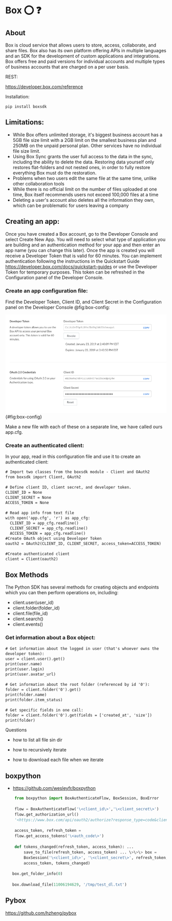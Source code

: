 # Box :o: :question:

## About 

Box is cloud service that allows users to store, access, collaborate, and share files. Box also has its own platform offering APIs in multiple languages and an SDK for the development of custom applications and integrations. Box offers free and paid versions for individual accounts and multiple types of business accounts that are charged on a per user basis. 

REST:

https://developer.box.com/reference

Installation:

    pip install boxsdk

## Limitations: 

- While Box offers unlimited storage, it's biggest business account has a 5GB file size limit with a 2GB limit on the smallest business plan and 250MB on the unpaid personal plan. Other services have no individual file size limit. 
- Using Box Sync grants the user full access to the data in the sync, including the ability to delete the data. Restoring data yourself only restores flat-folders and not nested ones, in order to fully restore everything Box must do the restoration. 
- Problems when two users edit the same file at the same time, unlike other collaboration tools
- While there is no official limit on the number of files uploaded at one time, Box itself recommends users not exceed 100,000 files at a time
- Deleting a user's account also deletes all the information they own, which can be problematic for users leaving a company

## Creating an app:

Once you have created a Box account, go to the Developer Console and select Create New App. 
You will need to select what type of application you are building and an authentication method for your app and then enter an app name (you can change this later). Once the app is created you will receive a Developer Token that is valid for 60 minutes. You can implement authentication following the instructions in the Quickstart Guide https://developer.box.com/docs/quickstart-guides or use the Developer Token for temporary purposes. This token can be refreshed in the Configuration panel of the Developer Console. 

### Create an app configuration file:

Find the Developer Token, Client ID, and Client Secret in the Configuration panel on the Developer Console @fig:box-config:

![Configuration Image](box_configuration.png){#fig:box-config}

Make a new file with each of these on a separate line, we have called ours app.cfg. 

### Create an authenticated client:

In your app, read in this configuration file and use it to create an authenticated client: 

    # Import two classes from the boxsdk module - Client and OAuth2
    from boxsdk import Client, OAuth2

    # Define client ID, client secret, and developer token.
    CLIENT_ID = None
    CLIENT_SECRET = None
    ACCESS_TOKEN = None

    # Read app info from text file
    with open('app.cfg', 'r') as app_cfg:
      CLIENT_ID = app_cfg.readline()
      CLIENT_SECRET = app_cfg.readline()
      ACCESS_TOKEN = app_cfg.readline()
    #Create OAuth object using Developer Token
    oauth2 = OAuth2(CLIENT_ID, CLIENT_SECRET, access_token=ACCESS_TOKEN)
    
    #Create authenticated client
    client = Client(oauth2)

## Box Methods

The Python SDK has several methods for creating objects and endpoints which you can then perform operations on, including: 
- client.user(user_id)
- client.folder(folder_id)
- client.file(file_id)
- client.search()
- client.events()

 

### Get information about a Box object:

    # Get information about the logged in user (that's whoever owns the developer token):
    user = client.user().get()
    print(user.name)
    print(user.login)
    print(user.avatar_url)
    
    # Get information about the root folder (referenced by id '0'):
    folder = client.folder('0').get()
    print(folder.name)
    print(folder.item_status)

    # Get specific fields in one call:
    folder = client.folder('0').get(fields = ['created_at', 'size'])
    print(folder)

Questions

-   how to list all file sin dir

-   how to recursively iterate

-   how to download each file when we iterate

boxpython
---------

* <https://github.com/wesleyfr/boxpython>

```python
    from boxpython import BoxAuthenticateFlow, BoxSession, BoxError

    flow = BoxAuthenticateFlow('\<client_id\>','\<client_secret\>')
    flow.get_authorization_url()
    '<https://www.box.com/api/oauth2/authorize?response_type=code&client_id>=\<client_id\>&state=authenticated'

    access_token, refresh_token =
    flow.get_access_tokens('\<auth_code\>')

    def tokens_changed(refresh_token, access_token): ...
        save_to_file(refresh_token, access_token) ... \>\>\> box =
        BoxSession('\<client_id\>', '\<client_secret\>', refresh_token,
        access_token, tokens_changed)

   box.get_folder_info(0)

   box.download_file(11006194629, '/tmp/test_dl.txt')
```

Pybox
-----

<https://github.com/hzheng/pybox>
